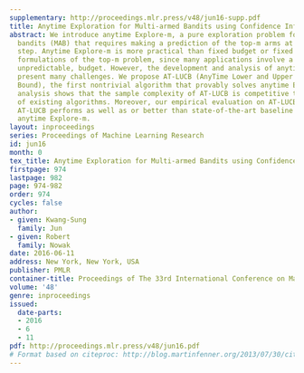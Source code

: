 ```yaml
---
supplementary: http://proceedings.mlr.press/v48/jun16-supp.pdf
title: Anytime Exploration for Multi-armed Bandits using Confidence Information
abstract: We introduce anytime Explore-m, a pure exploration problem for multi-armed
  bandits (MAB) that requires making a prediction of the top-m arms at every time
  step. Anytime Explore-m is more practical than fixed budget or fixed confidence
  formulations of the top-m problem, since many applications involve a finite, but
  unpredictable, budget. However, the development and analysis of anytime algorithms
  present many challenges. We propose AT-LUCB (AnyTime Lower and Upper Confidence
  Bound), the first nontrivial algorithm that provably solves anytime Explore-m. Our
  analysis shows that the sample complexity of AT-LUCB is competitive to anytime variants
  of existing algorithms. Moreover, our empirical evaluation on AT-LUCB shows that
  AT-LUCB performs as well as or better than state-of-the-art baseline methods for
  anytime Explore-m.
layout: inproceedings
series: Proceedings of Machine Learning Research
id: jun16
month: 0
tex_title: Anytime Exploration for Multi-armed Bandits using Confidence Information
firstpage: 974
lastpage: 982
page: 974-982
order: 974
cycles: false
author:
- given: Kwang-Sung
  family: Jun
- given: Robert
  family: Nowak
date: 2016-06-11
address: New York, New York, USA
publisher: PMLR
container-title: Proceedings of The 33rd International Conference on Machine Learning
volume: '48'
genre: inproceedings
issued:
  date-parts:
  - 2016
  - 6
  - 11
pdf: http://proceedings.mlr.press/v48/jun16.pdf
# Format based on citeproc: http://blog.martinfenner.org/2013/07/30/citeproc-yaml-for-bibliographies/
---
```

